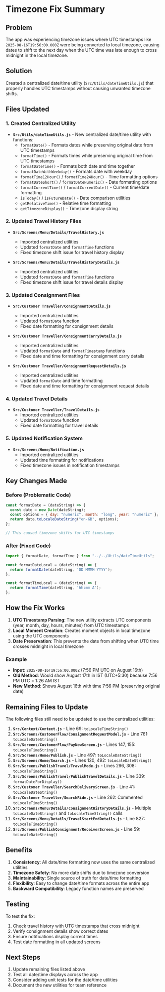 # Timezone Fix Summary

## Problem
The app was experiencing timezone issues where UTC timestamps like `2025-08-16T19:56:00.000Z` were being converted to local timezone, causing dates to shift to the next day when the UTC time was late enough to cross midnight in the local timezone.

## Solution
Created a centralized date/time utility (`Src/Utils/dateTimeUtils.js`) that properly handles UTC timestamps without causing unwanted timezone shifts.

## Files Updated

### 1. Created Centralized Utility
- **`Src/Utils/dateTimeUtils.js`** - New centralized date/time utility with functions:
  - `formatDate()` - Formats dates while preserving original date from UTC timestamps
  - `formatTime()` - Formats times while preserving original time from UTC timestamps
  - `formatDateTime()` - Formats both date and time together
  - `formatDateWithWeekday()` - Formats date with weekday
  - `formatTime12Hour()` / `formatTime24Hour()` - Time formatting options
  - `formatDateShort()` / `formatDateNumeric()` - Date formatting options
  - `formatCurrentTime()` / `formatCurrentDate()` - Current time/date formatting
  - `isToday()` / `isFutureDate()` - Date comparison utilities
  - `getRelativeTime()` - Relative time formatting
  - `getTimezoneDisplay()` - Timezone display string

### 2. Updated Travel History Files
- **`Src/Screens/Menu/Details/TravelHistory.js`**
  - Imported centralized utilities
  - Updated `formatDate` and `formatTime` functions
  - Fixed timezone shift issue for travel history display

- **`Src/Screens/Menu/Details/TravelHistoryDetails.js`**
  - Imported centralized utilities
  - Updated `formatDate` and `formatTime` functions
  - Fixed timezone shift issue for travel details display

### 3. Updated Consignment Files
- **`Src/Customer Traveller/ConsignmentDetails.js`**
  - Imported centralized utilities
  - Updated `formatDate` function
  - Fixed date formatting for consignment details

- **`Src/Customer Traveller/ConsignmentCarryDetails.js`**
  - Imported centralized utilities
  - Updated `formatDate` and `formatTimestamp` functions
  - Fixed date and time formatting for consignment carry details

- **`Src/Customer Traveller/ConsignmentRequestDetails.js`**
  - Imported centralized utilities
  - Updated `formatDate` and time formatting
  - Fixed date and time formatting for consignment request details

### 4. Updated Travel Details
- **`Src/Customer Traveller/TravelDetails.js`**
  - Imported centralized utilities
  - Updated `formatDate` function
  - Fixed date formatting for travel details

### 5. Updated Notification System
- **`Src/Screens/Home/Notification.js`**
  - Imported centralized utilities
  - Updated time formatting for notifications
  - Fixed timezone issues in notification timestamps

## Key Changes Made

### Before (Problematic Code)
```javascript
const formatDate = (dateString) => {
  const date = new Date(dateString);
  const options = { day: "numeric", month: "long", year: "numeric" };
  return date.toLocaleDateString("en-GB", options);
};

// This caused timezone shifts for UTC timestamps
```

### After (Fixed Code)
```javascript
import { formatDate, formatTime } from "../../Utils/dateTimeUtils";

const formatDateLocal = (dateString) => {
  return formatDate(dateString, 'DD MMMM YYYY');
};

const formatTimeLocal = (dateString) => {
  return formatTime(dateString, 'hh:mm A');
};
```

## How the Fix Works

1. **UTC Timestamp Parsing**: The new utility extracts UTC components (year, month, day, hours, minutes) from UTC timestamps
2. **Local Moment Creation**: Creates moment objects in local timezone using the UTC components
3. **Date Preservation**: This prevents the date from shifting when UTC time crosses midnight in local timezone

### Example
- **Input**: `2025-08-16T19:56:00.000Z` (7:56 PM UTC on August 16th)
- **Old Method**: Would show August 17th in IST (UTC+5:30) because 7:56 PM UTC = 1:26 AM IST
- **New Method**: Shows August 16th with time 7:56 PM (preserving original date)

## Remaining Files to Update

The following files still need to be updated to use the centralized utilities:

1. **`Src/Context/Context.js`** - Line 69: `toLocaleTimeString()`
2. **`Src/Screens/CustomerFlow/ConsignmentRequestModel.js`** - Line 761: `toLocaleDateString()`
3. **`Src/Screens/CustomerFlow/PayNowScreen.js`** - Lines 147, 155: `toLocaleTimeString()`
4. **`Src/Screens/Home/Publish.js`** - Line 497: `toLocaleDateString()`
5. **`Src/Screens/Home/Search.js`** - Lines 120, 492: `toLocaleDateString()`
6. **`Src/Screens/PublishTravel/TravelMode.js`** - Lines 296, 308: `toLocaleTimeString()`
7. **`Src/Screens/PublishTravel/PublishTravelDetails.js`** - Line 339: `formatDateForDisplay()`
8. **`Src/Customer Traveller/SearchDeliveryScreen.js`** - Line 41: `toLocaleDateString()`
9. **`Src/Customer Traveller/SearchRide.js`** - Line 262: Commented `toLocaleTimeString()`
10. **`Src/Screens/Menu/Details/ConsignmentHistoryDetails.js`** - Multiple `toLocaleDateString()` and `toLocaleTimeString()` calls
11. **`Src/Screens/Menu/Details/TravelStartEndDetails.js`** - Line 827: `toLocaleTimeString()`
12. **`Src/Screens/PublishConsignment/ReceiverScreen.js`** - Line 59: `toLocaleDateString()`

## Benefits

1. **Consistency**: All date/time formatting now uses the same centralized utilities
2. **Timezone Safety**: No more date shifts due to timezone conversion
3. **Maintainability**: Single source of truth for date/time formatting
4. **Flexibility**: Easy to change date/time formats across the entire app
5. **Backward Compatibility**: Legacy function names are preserved

## Testing

To test the fix:
1. Check travel history with UTC timestamps that cross midnight
2. Verify consignment details show correct dates
3. Ensure notifications display correct times
4. Test date formatting in all updated screens

## Next Steps

1. Update remaining files listed above
2. Test all date/time displays across the app
3. Consider adding unit tests for the date/time utilities
4. Document the new utilities for team reference

